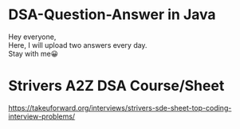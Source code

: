 # DSA-Question-Answer in Java
  Hey everyone,<br>
  Here, I will upload two answers every day.<br>
  Stay with me😀
# Strivers A2Z DSA Course/Sheet<br>
https://takeuforward.org/interviews/strivers-sde-sheet-top-coding-interview-problems/
